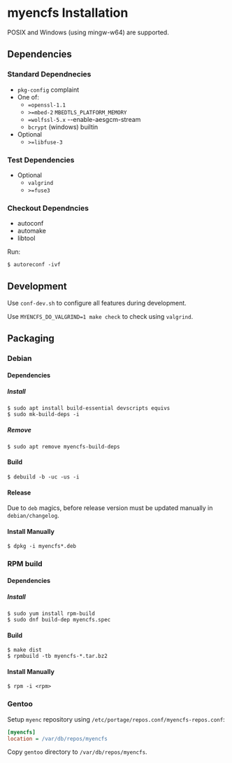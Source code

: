# myencfs Installation

POSIX and Windows (using mingw-w64) are supported.

## Dependencies

### Standard Dependnecies

* `pkg-config` complaint
* One of:
  * `=openssl-1.1`
  * `>=mbed-2` `MBEDTLS_PLATFORM_MEMORY`
  * `=wolfssl-5.x` --enable-aesgcm-stream
  * `bcrypt` (windows) builtin
* Optional
  * `>=libfuse-3`

### Test Dependencies

* Optional
  * `valgrind`
  * `>=fuse3`

### Checkout Dependncies

* autoconf
* automake
* libtool

Run:

```
$ autoreconf -ivf
```

## Development

Use `conf-dev.sh` to configure all features during development.

Use `MYENCFS_DO_VALGRIND=1 make check` to check using `valgrind`.

## Packaging

### Debian

#### Dependencies

##### Install

```
$ sudo apt install build-essential devscripts equivs
$ sudo mk-build-deps -i
```

##### Remove

```
$ sudo apt remove myencfs-build-deps
```

#### Build

```
$ debuild -b -uc -us -i
```

#### Release

Due to `deb` magics, before release version must be updated manually in `debian/changelog`.

#### Install Manually

```
$ dpkg -i myencfs*.deb
```

### RPM build

#### Dependencies

##### Install

```
$ sudo yum install rpm-build
$ sudo dnf build-dep myencfs.spec
```

#### Build

```
$ make dist
$ rpmbuild -tb myencfs-*.tar.bz2
```

#### Install Manually

```
$ rpm -i <rpm>
```

### Gentoo

Setup `myenc` repository using `/etc/portage/repos.conf/myencfs-repos.conf`:

```ini
[myencfs]
location = /var/db/repos/myencfs
```

Copy `gentoo` directory to `/var/db/repos/myencfs`.
